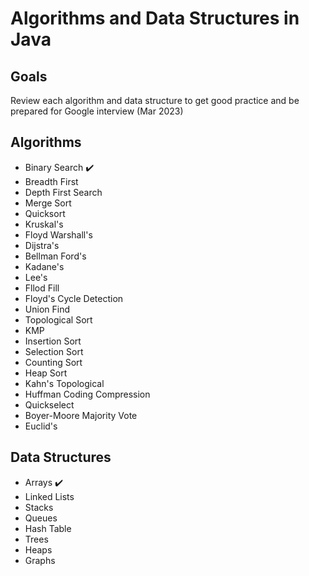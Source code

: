 # Algorithms and Data Structures in Java

## Goals

Review each algorithm and data structure to get good practice and be prepared for Google interview (Mar 2023)

## Algorithms

- Binary Search :heavy_check_mark:
- Breadth First
- Depth First Search
- Merge Sort
- Quicksort
- Kruskal's
- Floyd Warshall's
- Dijstra's
- Bellman Ford's
- Kadane's
- Lee's
- Fllod Fill
- Floyd's Cycle Detection
- Union Find
- Topological Sort
- KMP
- Insertion Sort
- Selection Sort
- Counting Sort
- Heap Sort
- Kahn's Topological
- Huffman Coding Compression
- Quickselect
- Boyer-Moore Majority Vote
- Euclid's

## Data Structures

- Arrays :heavy_check_mark:
- Linked Lists
- Stacks
- Queues
- Hash Table
- Trees
- Heaps
- Graphs
